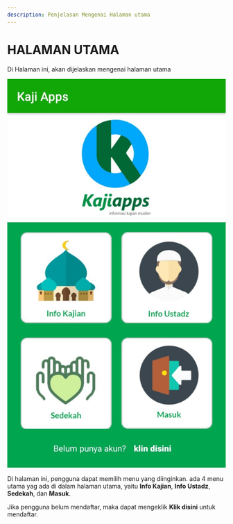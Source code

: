 ```yaml
---
description: Penjelasan Mengenai Halaman utama
---
```


# HALAMAN UTAMA

 Di Halaman ini, akan dijelaskan mengenai halaman utama

![Halaman Utama](../.gitbook/assets/image_c0d188c%20%281%29.jpg)

 Di halaman ini, pengguna dapat memilih menu yang diinginkan. ada 4 menu utama yag ada di dalam halaman utama, yaitu **Info Kajian**, **Info Ustadz**, **Sedekah**, dan **Masuk**.

Jika pengguna belum mendaftar, maka dapat mengeklik **Klik disini** untuk mendaftar.

